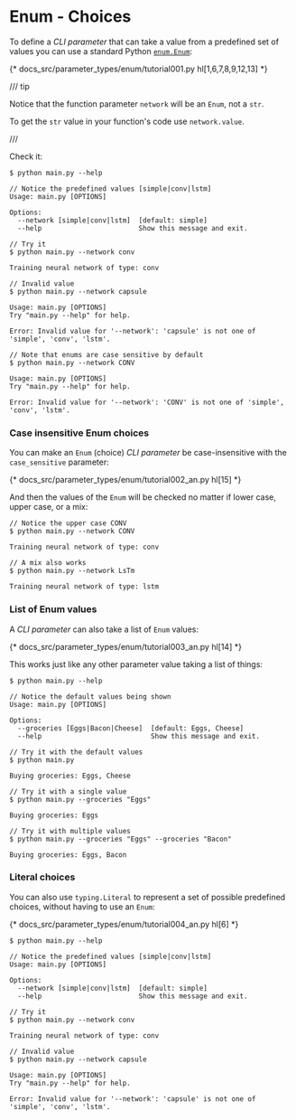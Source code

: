# Enum - Choices

To define a *CLI parameter* that can take a value from a predefined set of values you can use a standard Python <a href="https://docs.python.org/3/library/enum.html" class="external-link" target="_blank">`enum.Enum`</a>:

{* docs_src/parameter_types/enum/tutorial001.py hl[1,6,7,8,9,12,13] *}

/// tip

Notice that the function parameter `network` will be an `Enum`, not a `str`.

To get the `str` value in your function's code use `network.value`.

///

Check it:

<div class="termy">

```console
$ python main.py --help

// Notice the predefined values [simple|conv|lstm]
Usage: main.py [OPTIONS]

Options:
  --network [simple|conv|lstm]  [default: simple]
  --help                        Show this message and exit.

// Try it
$ python main.py --network conv

Training neural network of type: conv

// Invalid value
$ python main.py --network capsule

Usage: main.py [OPTIONS]
Try "main.py --help" for help.

Error: Invalid value for '--network': 'capsule' is not one of 'simple', 'conv', 'lstm'.

// Note that enums are case sensitive by default
$ python main.py --network CONV

Usage: main.py [OPTIONS]
Try "main.py --help" for help.

Error: Invalid value for '--network': 'CONV' is not one of 'simple', 'conv', 'lstm'.
```

</div>

### Case insensitive Enum choices

You can make an `Enum` (choice) *CLI parameter* be case-insensitive with the `case_sensitive` parameter:

{* docs_src/parameter_types/enum/tutorial002_an.py hl[15] *}

And then the values of the `Enum` will be checked no matter if lower case, upper case, or a mix:

<div class="termy">

```console
// Notice the upper case CONV
$ python main.py --network CONV

Training neural network of type: conv

// A mix also works
$ python main.py --network LsTm

Training neural network of type: lstm
```

</div>

### List of Enum values

A *CLI parameter* can also take a list of `Enum` values:

{* docs_src/parameter_types/enum/tutorial003_an.py hl[14] *}

This works just like any other parameter value taking a list of things:

<div class="termy">

```console
$ python main.py --help

// Notice the default values being shown
Usage: main.py [OPTIONS]

Options:
  --groceries [Eggs|Bacon|Cheese]  [default: Eggs, Cheese]
  --help                           Show this message and exit.

// Try it with the default values
$ python main.py

Buying groceries: Eggs, Cheese

// Try it with a single value
$ python main.py --groceries "Eggs"

Buying groceries: Eggs

// Try it with multiple values
$ python main.py --groceries "Eggs" --groceries "Bacon"

Buying groceries: Eggs, Bacon
```

</div>


### Literal choices

You can also use `typing.Literal` to represent a set of possible predefined choices, without having to use an `Enum`:

{* docs_src/parameter_types/enum/tutorial004_an.py hl[6] *}

<div class="termy">

```console
$ python main.py --help

// Notice the predefined values [simple|conv|lstm]
Usage: main.py [OPTIONS]

Options:
  --network [simple|conv|lstm]  [default: simple]
  --help                        Show this message and exit.

// Try it
$ python main.py --network conv

Training neural network of type: conv

// Invalid value
$ python main.py --network capsule

Usage: main.py [OPTIONS]
Try "main.py --help" for help.

Error: Invalid value for '--network': 'capsule' is not one of 'simple', 'conv', 'lstm'.
```

</div>
